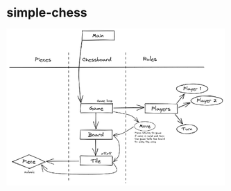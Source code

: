 # simple-chess

![Class hierarchy graph](https://raw.githubusercontent.com/Miconen/simple-chess/main/graphing.png)
